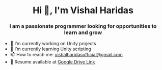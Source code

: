 <h1 align="center">Hi 👋, I'm Vishal Haridas</h1>  
<h3 align="center">I am a passionate programmer looking for opportunities to learn and grow</h3>

- 🔭 I’m currently working on Unity projects 
- 🌱 I’m currently learning Unity scripting 
- 📫 How to reach me: vishalharidasofficial@gmail.com 
- 📄 Resume available at  [Google Drive Link](https://drive.google.com/file/d/1Dzp0J2yyP6kYdoJyh-I--LLS1suZjHZk/view?usp=sharing) 
